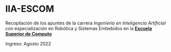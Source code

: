 # IIA-ESCOM

Recopilación de los apuntes de la carrera _Ingeniería en Inteligencia Artificial_ con especialización en Robótica y Sistemas Embebidos en la __[Escuela Superior de Computo](https://www.escom.ipn.mx/)__

Ingreso: Agosto 2022

